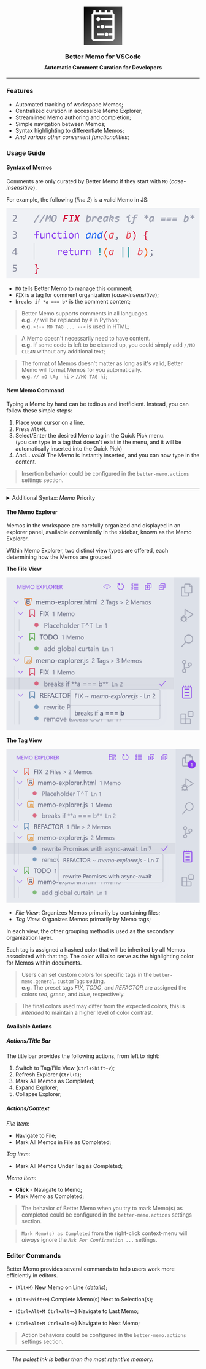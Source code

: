 <h3 align="center" style="margin-bottom: -10px">
	<img src="https://raw.githubusercontent.com/CarbonicSoda/vscode-better-memo/master/media/icon.png" width="100" alt="Better Memo icon">
	<p></p>
	Better Memo for VSCode
</h3>
<h4 align="center">Automatic Comment Curation for Developers</h4>

---

### Features

-   Automated tracking of workspace Memos;
-   Centralized curation in accessible Memo Explorer;
-   Streamlined Memo authoring and completion;
-   Simple navigation between Memos;
-   Syntax highlighting to differentiate Memos;
-   _And various other convenient functionalities_;

### Usage Guide

#### Syntax of Memos

Comments are only curated by Better Memo if they start with `MO` (_case-insensitive_).

For example, the following (_line 2_) is a valid Memo in JS:

![Memo Example](https://github.com/CarbonicSoda/vscode-better-memo/blob/master/media/usage-guide/memo-example.png?raw=true)

-   `MO` tells Better Memo to manage this comment;
-   `FIX` is a tag for comment organization (_case-insensitive_);
-   `breaks if *a === b*` is the comment content;

> Better Memo supports comments in all languages.  
> **e.g.** `//` will be replaced by `#` in Python;  
> **e.g.** `<!-- MO TAG ... -->` is used in HTML;

> A Memo doesn't necessarily need to have content.  
> **e.g.** If some code is left to be cleaned up, you could simply add `//MO CLEAN` without any additional text;

> The format of Memos doesn't matter as long as it's valid, Better Memo will format Memos for you automatically.  
> **e.g.** `// mO tAg  hi` > `//MO TAG hi`;

#### New Memo Command

Typing a Memo by hand can be tedious and inefficient. Instead, you can follow these simple steps:

1. Place your cursor on a line.
2. Press `Alt+M`.
3. Select/Enter the desired Memo tag in the Quick Pick menu.  
   (you can type in a tag that doesn't exist in the menu, and it will be automatically inserted into the Quick Pick)
4. And... _voilà_! The Memo is instantly inserted, and you can now type in the content.

> Insertion behavior could be configured in the `better-memo.actions` settings section.

---

<details>
<summary>Additional Syntax: <i>Memo</i> Priority</summary>
<p></p>

To assign priority to more urgent code actions, you can add an exclamation mark `!` before the content.

For example, `//MO FIX !breaks POST` would have a higher priority than `//MO FIX no logs`.

> As a result, the first one would be listed higher than the second in the Memo Explorer. (_introduced in the next section_)

The more exclamation marks you add, the higher the priority of the Memo. For instance, `//MO FIX !!critical failure` would have an even higher priority than `//MO FIX !breaks POST`.

</details>

#### The Memo Explorer

Memos in the workspace are carefully organized and displayed in an explorer panel, available conveniently in the sidebar, known as the Memo Explorer.

Within Memo Explorer, two distinct view types are offered, each determining how the Memos are grouped.

**The File View**

![Memo Explorer File View](https://github.com/CarbonicSoda/vscode-better-memo/blob/master/media/usage-guide/memo-explorer-file.png?raw=true)

**The Tag View**

![Memo Explorer Tag View](https://github.com/CarbonicSoda/vscode-better-memo/blob/master/media/usage-guide/memo-explorer-tag.png?raw=true)

-   _File View_: Organizes Memos primarily by containing files;
-   _Tag View_: Organizes Memos primarily by Memo tags;

In each view, the other grouping method is used as the secondary organization layer.

Each tag is assigned a hashed color that will be inherited by all Memos associated with that tag. The color will also serve as the highlighting color for Memos within documents.

> Users can set custom colors for specific tags in the `better-memo.general.customTags` setting.  
> **e.g.** The preset tags _FIX_, _TODO_, and _REFACTOR_ are assigned the colors _red_, _green_, and _blue_, respectively.

> The final colors used may differ from the expected colors, this is _intended_ to maintain a higher level of color contrast.

#### Available Actions

##### Actions/Title Bar

The title bar provides the following actions, from left to right:

1. Switch to Tag/File View (`Ctrl+Shift+V`);
2. Refresh Explorer (`Ctrl+R`);
3. Mark All Memos as Completed;
4. Expand Explorer;
5. Collapse Explorer;

##### Actions/Context

_File Item_:

-   Navigate to File;
-   Mark All Memos in File as Completed;

_Tag Item_:

-   Mark All Memos Under Tag as Completed;

_Memo Item_:

-   **Click** - Navigate to Memo;
-   Mark Memo as Completed;

> The behavior of Better Memo when you try to mark Memo(s) as completed could be configured in the `better-memo.actions` settings section.

> `Mark Memo(s) as Completed` from the right-click context-menu will _always_ ignore the _`Ask For Confirmation ...`_ settings.

### Editor Commands

Better Memo provides several commands to help users work more efficiently in editors.

-   (`Alt+M`) New Memo on Line (_[details](#new-memo-command)_);
-   (`Alt+Shift+M`) Complete Memo(s) Next to Selection(s);

-   (`Ctrl+Alt+M Ctrl+Alt+<`) Navigate to Last Memo;
-   (`Ctrl+Alt+M Ctrl+Alt+>`) Navigate to Next Memo;

> Action behaviors could be configured in the `better-memo.actions` settings section.

---

<p>

_&emsp;The palest ink is better than the most retentive memory._
